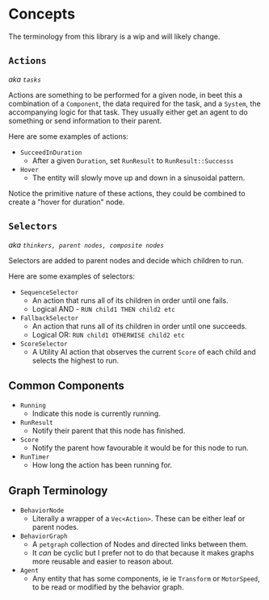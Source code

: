 # Concepts
<!-- keep all code references in sync with docs please -->

The terminology from this library is a wip and will likely change.

## `Actions`
*aka `tasks`*

Actions are something to be performed for a given node, in beet this a combination of a `Component`, the data required for the task, and a `System`, the accompanying logic for that task. They usually either get an agent to do something or send information to their parent.

Here are some examples of actions:

- `SucceedInDuration`
	- After a given `Duration`, set `RunResult` to `RunResult::Successs`
- `Hover`
	- The entity will slowly move up and down in a sinusoidal pattern.

Notice the primitive nature of these actions, they could be combined to create a "hover for duration" node.

## `Selectors`

*aka `thinkers, parent nodes, composite nodes`*

Selectors are added to parent nodes and decide which children to run. 

Here are some examples of selectors:
- `SequenceSelector`
	- An action that runs all of its children in order until one fails.
	- Logical AND - `RUN child1 THEN child2 etc`
- `FallbackSelector`
	- An action that runs all of its children in order until one succeeds.
	- Logical OR: `RUN child1 OTHERWISE child2 etc`
- `ScoreSelector`
	- A Utility AI action that observes the current `Score` of each child and selects the highest to run.

## Common Components

- `Running`
	- Indicate this node is currently running.
- `RunResult`
	- Notify their parent that this node has finished.
- `Score`
	- Notify the parent how favourable it would be for this node to run.
- `RunTimer`
	- How long the action has been running for.

## Graph Terminology

- `BehaviorNode`
	- Literally a wrapper of a `Vec<Action>`. These can be either leaf or parent nodes.
- `BehaviorGraph`
	- A `petgraph` collection of Nodes and directed links between them. 
	- It *can* be cyclic but I prefer not to do that because it makes graphs more reusable and easier to reason about.
- `Agent`
	- Any entity that has some components, ie ie `Transform` or `MotorSpeed`, to be read or modified by the behavior graph.
